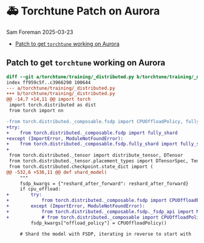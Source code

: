 # 🚑 Torchtune Patch on Aurora
Sam Foreman
2025-03-23

<link rel="preconnect" href="https://fonts.googleapis.com">
<script
  src="https://app.rybbit.io/api/script.js"
  data-site-id="152"
  defer
></script>

- [Patch to get `torchtune` working on
  Aurora](#patch-to-get-torchtune-working-on-aurora)

## Patch to get `torchtune` working on Aurora

``` diff
diff --git a/torchtune/training/_distributed.py b/torchtune/training/_distributed.py
index ff959c5f..c3966290 100644
--- a/torchtune/training/_distributed.py
+++ b/torchtune/training/_distributed.py
@@ -14,7 +14,11 @@ import torch
 import torch.distributed as dist
 from torch import nn

-from torch.distributed._composable.fsdp import CPUOffloadPolicy, fully_shard
+try:
+    from torch.distributed._composable.fsdp import fully_shard
+except (ImportError, ModuleNotFoundError):
+    from torch.distributed._composable.fsdp.fully_shard import fully_shard
+
 from torch.distributed._tensor import distribute_tensor, DTensor
 from torch.distributed._tensor.placement_types import DTensorSpec, TensorMeta
 from torch.distributed.checkpoint.state_dict import (
@@ -532,6 +536,11 @@ def shard_model(
     """
     fsdp_kwargs = {"reshard_after_forward": reshard_after_forward}
     if cpu_offload:
+        try:
+            from torch.distributed._composable.fsdp import CPUOffloadPolicy
+        except (ImportError, ModuleNotFoundError):
+            from torch.distributed._composable.fsdp._fsdp_api import MixedPrecisionPolicy, CPUOffloadPolicy
+            # from torch.distributed._composable import CPUOffloadPolicy
         fsdp_kwargs["offload_policy"] = CPUOffloadPolicy()

     # Shard the model with FSDP, iterating in reverse to start with
```
